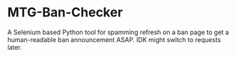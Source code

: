 # MTG-Ban-Checker
A Selenium based Python tool for spamming refresh on a ban page to get a human-readable ban announcement ASAP. IDK might switch to requests later. 

